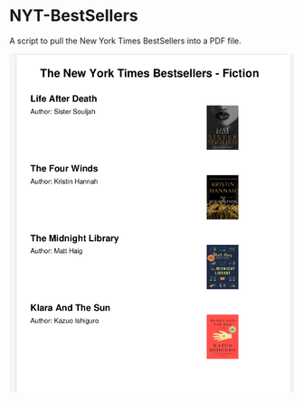 # NYT-BestSellers
A script to pull the New York Times BestSellers into a PDF file. 

![Alt text](nytbs2.png?raw=true "PDF")

